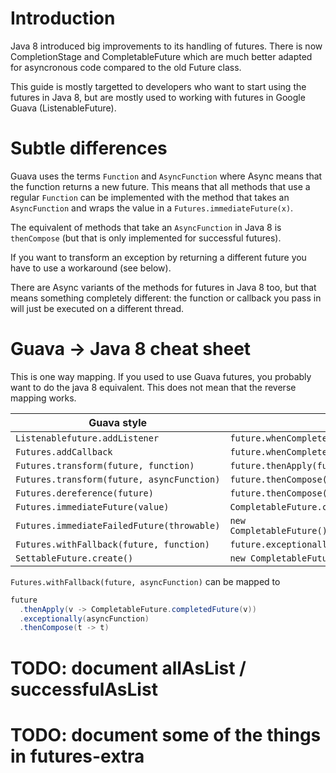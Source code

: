 # Introduction

Java 8 introduced big improvements to its handling of futures.
There is now CompletionStage and CompletableFuture which are much better
adapted for asyncronous code compared to the old Future class.

This guide is mostly targetted to developers who want to start using the futures
in Java 8, but are mostly used to working with
futures in Google Guava (ListenableFuture).

# Subtle differences

Guava uses the terms `Function` and `AsyncFunction` where Async means that the
function returns a new future. This means that all methods that use a regular
`Function` can be implemented with the method that takes an `AsyncFunction` and
wraps the value in a `Futures.immediateFuture(x)`.

The equivalent of methods that take an `AsyncFunction` in Java 8 is
`thenCompose` (but that is only implemented for successful futures).

If you want to transform an exception by returning a different future you
have to use a workaround (see below).

There are Async variants of the methods for futures in Java 8 too, but
that means something completely different: the function or callback you pass in
will just be executed on a different thread.

# Guava -> Java 8 cheat sheet

This is one way mapping. If you used to use Guava futures, you probably want to
do the java 8 equivalent. This does not mean that the reverse mapping works.

| Guava style | Java 8 style |
|---|---|
| `Listenablefuture.addListener` | `future.whenComplete` |
| `Futures.addCallback` | `future.whenComplete` |
| `Futures.transform(future, function)` | `future.thenApply(function)`  |
| `Futures.transform(future, asyncFunction)` | `future.thenCompose(function)`  |
| `Futures.dereference(future)` | `future.thenCompose(t -> t)`  |
| `Futures.immediateFuture(value)` | `CompletableFuture.completedFuture(value)`  |
| `Futures.immediateFailedFuture(throwable)` | `new CompletableFuture().completeExceptionally(throwable)`  |
| `Futures.withFallback(future, function)` | `future.exceptionally(function)`  |
| `SettableFuture.create()` | `new CompletableFuture()`  |

`Futures.withFallback(future, asyncFunction)` can be mapped to
```java
future
  .thenApply(v -> CompletableFuture.completedFuture(v))
  .exceptionally(asyncFunction)
  .thenCompose(t -> t)
```

# TODO: document allAsList / successfulAsList
# TODO: document some of the things in futures-extra
